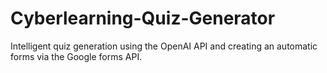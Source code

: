 # Cyberlearning-Quiz-Generator
Intelligent quiz generation using the OpenAI API and creating an automatic forms via the Google forms API.
